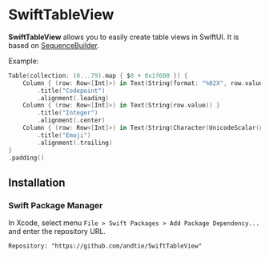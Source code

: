 # SwiftTableView

**SwiftTableView** allows you to easily create table views in SwiftUI. It is based on [SequenceBuilder](https://github.com/andtie/SequenceBuilder).

Example:
```swift
Table(collection: (0...79).map { $0 + 0x1f600 }) {
    Column { (row: Row<[Int]>) in Text(String(format: "%02X", row.value)) }
        .title("Codepoint")
        .alignment(.leading)
    Column { (row: Row<[Int]>) in Text(String(row.value)) }
        .title("Integer")
        .alignment(.center)
    Column { (row: Row<[Int]>) in Text(String(Character(UnicodeScalar(row.value)!))) }
        .title("Emoji")
        .alignment(.trailing)
}
.padding()
```

## Installation

### Swift Package Manager

In Xcode, select menu `File > Swift Packages > Add Package Dependency...` and enter the repository URL.
```
Repository: "https://github.com/andtie/SwiftTableView"
```
